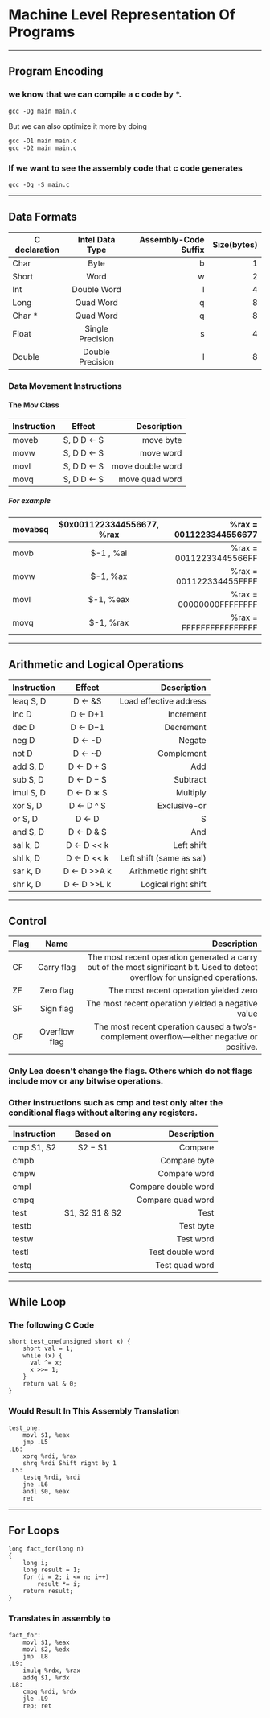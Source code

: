 # Machine Level Representation Of Programs
---
## Program Encoding
### we know that we can compile a c code by *. 
```
gcc -Og main main.c
```
But we can also optimize it more by doing 
```
gcc -O1 main main.c
gcc -O2 main main.c
```
### If we want to see the assembly code that c code generates
```
gcc -Og -S main.c
```
---
## Data Formats

| C declaration   |      Intel Data Type      |  Assembly-Code Suffix |   Size(bytes) |
|----------|:-------------:|------:|-------:
| Char |  Byte | b |  1|
| Short |   Word   |  w | 2 |
| Int | Double Word |   l |  4 |
| Long |  Quad Word | q |  8 |
| Char * |   Quad Word  |   q | 8 |
| Float | Single Precision |   s |  4 |
| Double | Double Precision |    l |  8|

### Data Movement Instructions

#### The Mov Class
| Instruction|   Effect | Description |
|----------|:-------------:|------:|
| moveb |  S, D    D ← S |move byte |
| movw |    S, D    D ← S  |  move word |
| movl | S, D    D ← S |  move double word |
| movq | S, D    D ← S |  move quad word |

##### For example
| movabsq | $0x0011223344556677, %rax | %rax = 0011223344556677 |
|----------|:-------------:|------:|
| movb | $-1 , %al | %rax = 00112233445566FF |
movw | $-1, %ax | %rax = 001122334455FFFF |
movl | $-1, %eax | %rax = 00000000FFFFFFFF |
movq | $-1, %rax | %rax = FFFFFFFFFFFFFFFF |

---

## Arithmetic and Logical Operations

| Instruction | Effect | Description |
|----------|:-------------:|------:|
| leaq S, D | D ← &S | Load effective address |
| inc D  |D ← D+1  | Increment |
| dec D  | D ← D−1  | Decrement |
| neg D  | D ← -D  | Negate |
| not D  | D ← ~D  | Complement |
| add S, D  | D ← D + S  | Add |
| sub S, D  | D ← D − S  | Subtract |
| imul S, D  | D ← D ∗ S  | Multiply |
| xor S, D  | D ← D ^ S  | Exclusive-or |
| or S, D  | D ← D | S  | Or |
| and S, D  | D ← D & S  | And |
| sal k, D  | D ← D << k  | Left shift |
| shl k, D  | D ← D << k  | Left shift (same as sal) |
| sar k, D  | D ← D >>A k  | Arithmetic right shift |
| shr k, D  | D ← D >>L k  | Logical right shift |

---

## Control
| Flag | Name | Description |
|----------|:-------------:|------:|
|CF | Carry flag | The most recent operation generated a carry out of the most significant bit. Used to detect overflow for unsigned operations. |
| ZF | Zero flag | The most recent operation yielded zero |
| SF | Sign flag | The most recent operation yielded a negative value |
| OF | Overflow flag | The most recent operation caused a two’s-complement overflow—either negative or positive. |

### Only Lea doesn't change the flags. Others which do not flags include mov or any bitwise operations.

### Other instructions such as cmp and test only alter the conditional flags without altering any registers.
|Instruction |Based on |Description|
|----------|:-------------:|------:|
|cmp S1, S2 |S2 − S1 |Compare|
|cmpb|   | Compare byte|
|cmpw|   |  Compare word|
|cmpl|   |  Compare double word|
|cmpq |   | Compare quad word|
|test| S1, S2 S1 & S2 |Test|
|testb|   |  Test byte|
|testw|   |  Test word|
|testl|   |  Test double word|
|testq |   | Test quad word|

---

## While Loop
### The following C Code
```
short test_one(unsigned short x) {
    short val = 1;
    while (x) {
      val ^= x;
      x >>= 1;
    }
    return val & 0;
}
```
### Would Result In This Assembly Translation
```
test_one:
    movl $1, %eax
    jmp .L5
.L6:
    xorq %rdi, %rax
    shrq %rdi Shift right by 1
.L5:
    testq %rdi, %rdi
    jne .L6
    andl $0, %eax
    ret
```
---
## For Loops
```
long fact_for(long n)
{
    long i;
    long result = 1;
    for (i = 2; i <= n; i++)
        result *= i;
    return result;
}
```
### Translates in assembly to
```
fact_for:
    movl $1, %eax 
    movl $2, %edx 
    jmp .L8 
.L9: 
    imulq %rdx, %rax 
    addq $1, %rdx 
.L8:
    cmpq %rdi, %rdx 
    jle .L9 
    rep; ret 
```








